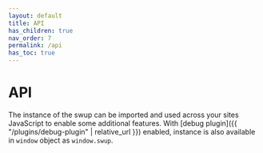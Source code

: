 ```yaml
---
layout: default
title: API
has_children: true
nav_order: 7
permalink: /api
has_toc: true
---
```


# API
The instance of the swup can be imported and used across your sites JavaScript to enable some additional features.
With [debug plugin]({{ "/plugins/debug-plugin" | relative_url }}) enabled, instance is also available in `window` object as `window.swup`.  
